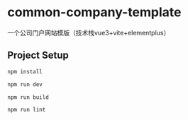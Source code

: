 # common-company-template

一个公司门户网站模版（技术栈vue3+vite+elementplus）

## Project Setup

```sh
npm install
```

```sh
npm run dev
```

```sh
npm run build
```

```sh
npm run lint
```
